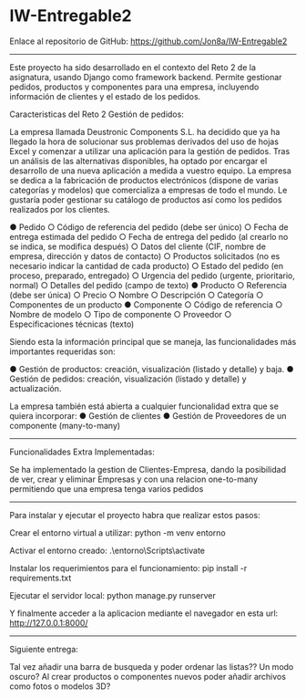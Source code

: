 # IW-Entregable2

Enlace al repositorio de GitHub:
    https://github.com/Jon8a/IW-Entregable2


---------------------------------------------------------------------------------------------------------------

Este proyecto ha sido desarrollado en el contexto del Reto 2 de la asignatura, usando Django como framework backend. Permite gestionar pedidos, productos y componentes para una empresa, incluyendo información de clientes y el estado de los pedidos.

Caracteristicas del Reto 2 Gestión de pedidos:

La empresa llamada Deustronic Components S.L. ha decidido que ya ha llegado la hora de
solucionar sus problemas derivados del uso de hojas Excel y comenzar a utilizar una
aplicación para la gestión de pedidos. Tras un análisis de las alternativas disponibles, ha
optado por encargar el desarrollo de una nueva aplicación a medida a vuestro equipo.
La empresa se dedica a la fabricación de productos electrónicos (dispone de varias
categorías y modelos) que comercializa a empresas de todo el mundo. Le gustaría poder
gestionar su catálogo de productos así como los pedidos realizados por los clientes.

● Pedido
    ○ Código de referencia del pedido (debe ser único)
    ○ Fecha de entrega estimada del pedido
    ○ Fecha de entrega del pedido (al crearlo no se indica, se modifica después)
    ○ Datos del cliente (CIF, nombre de empresa, dirección y datos de contacto)
    ○ Productos solicitados (no es necesario indicar la cantidad de cada producto)
    ○ Estado del pedido (en proceso, preparado, entregado)
    ○ Urgencia del pedido (urgente, prioritario, normal)
    ○ Detalles del pedido (campo de texto)
● Producto
    ○ Referencia (debe ser única)
    ○ Precio
    ○ Nombre
    ○ Descripción
    ○ Categoría
    ○ Componentes de un producto
● Componente
    ○ Código de referencia
    ○ Nombre de modelo
    ○ Tipo de componente
    ○ Proveedor
    ○ Especificaciones técnicas (texto)

Siendo esta la información principal que se maneja, las funcionalidades más importantes
requeridas son:

● Gestión de productos: creación, visualización (listado y detalle) y baja.
● Gestión de pedidos: creación, visualización (listado y detalle) y actualización.

La empresa también está abierta a cualquier funcionalidad extra que se quiera incorporar:
● Gestión de clientes
● Gestión de Proveedores de un componente (many-to-many)

-----------------------------------------------------------------------------------------------------------------------------------------------------------------
Funcionalidades Extra Implementadas:

Se ha implementado la gestion de Clientes-Empresa, dando la posibilidad de ver, crear y eliminar Empresas y con una relacion one-to-many permitiendo que una empresa tenga varios pedidos

---------------------------------------------------------------------------------------------------------------------------------------------------------------------

Para instalar y ejecutar el proyecto habra que realizar estos pasos:

Crear el entorno virtual a utilizar:
    python -m venv entorno

Activar el entorno creado:
    .\entorno\Scripts\activate

Instalar los requerimientos para el funcionamiento:
    pip install -r requirements.txt

Ejecutar el servidor local:
    python manage.py runserver

Y finalmente acceder a la aplicacion mediante el navegador en esta url:
    http://127.0.0.1:8000/


----------------------------------------------------------------------------------------------------------------------------------------------------------------------
Siguiente entrega:

Tal vez añadir una barra de busqueda y poder ordenar las listas??
Un modo oscuro?
Al crear productos o componentes nuevos poder añadir archivos como fotos o modelos 3D?
